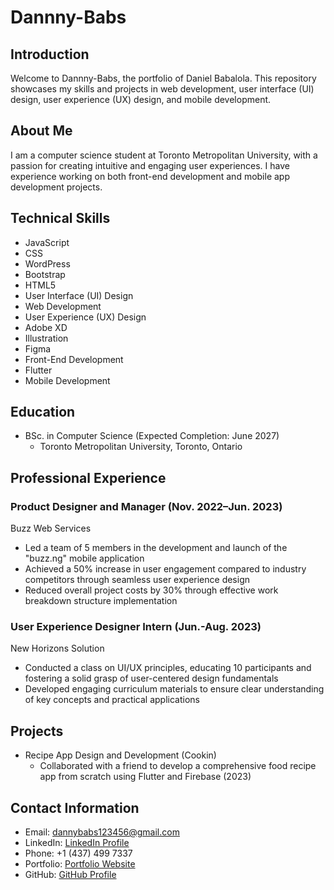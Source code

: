 # Dannny-Babs

## Introduction
Welcome to Dannny-Babs, the portfolio of Daniel Babalola. This repository showcases my skills and projects in web development, user interface (UI) design, user experience (UX) design, and mobile development.

## About Me
I am a computer science student at Toronto Metropolitan University, with a passion for creating intuitive and engaging user experiences. I have experience working on both front-end development and mobile app development projects.

## Technical Skills
- JavaScript
- CSS
- WordPress
- Bootstrap
- HTML5
- User Interface (UI) Design
- Web Development
- User Experience (UX) Design
- Adobe XD
- Illustration
- Figma
- Front-End Development
- Flutter
- Mobile Development

## Education
- BSc. in Computer Science (Expected Completion: June 2027)
    - Toronto Metropolitan University, Toronto, Ontario

## Professional Experience
### Product Designer and Manager (Nov. 2022–Jun. 2023)
Buzz Web Services
- Led a team of 5 members in the development and launch of the "buzz.ng" mobile application
- Achieved a 50% increase in user engagement compared to industry competitors through seamless user experience design
- Reduced overall project costs by 30% through effective work breakdown structure implementation

### User Experience Designer Intern (Jun.-Aug. 2023)
New Horizons Solution
- Conducted a class on UI/UX principles, educating 10 participants and fostering a solid grasp of user-centered design fundamentals
- Developed engaging curriculum materials to ensure clear understanding of key concepts and practical applications

## Projects
- Recipe App Design and Development (Cookin)
    - Collaborated with a friend to develop a comprehensive food recipe app from scratch using Flutter and Firebase (2023)



## Contact Information
- Email: dannybabs123456@gmail.com
- LinkedIn: [LinkedIn Profile](https://www.linkedin.com/in/daniel-babalola)
- Phone: +1 (437) 499 7337
- Portfolio: [Portfolio Website](https://your-portfolio-website-url)
- GitHub: [GitHub Profile](https://github.com/your-github-username)
